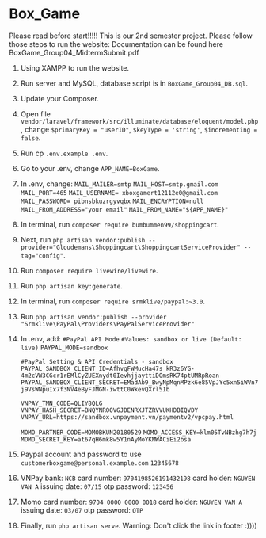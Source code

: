 # Box_Game

Please read before start!!!!!
This is our 2nd semester project. Please follow those steps to run the website:
Documentation can be found here BoxGame_Group04_MidtermSubmit.pdf

1. Using XAMPP to run the website.
2. Run server and MySQL, database script is in `BoxGame_Group04_DB.sql`.
3. Update your Composer.
4. Open file `vendor/laravel/framework/src/illuminate/database/eloquent/model.php`, change `$primaryKey = "userID"`, `$keyType = 'string'`, `$incrementing = false`.
5. Run cp `.env.example .env`.
6. Go to your .env, change `APP_NAME=BoxGame`.
7. In .env, change:
   `MAIL_MAILER=smtp`
   `MAIL_HOST=smtp.gmail.com`
   `MAIL_PORT=465`
   `MAIL_USERNAME= xboxgamert12112e0@gmail.com`
   `MAIL_PASSWORD= pibnsbkuzrgyvqbx`
   `MAIL_ENCRYPTION=null`
   `MAIL_FROM_ADDRESS="your email"`
   `MAIL_FROM_NAME="${APP_NAME}"`
8. In terminal, run `composer require bumbummen99/shoppingcart`.
9. Next, run `php artisan vendor:publish --provider="Gloudemans\Shoppingcart\ShoppingcartServiceProvider" --tag="config"`.
10. Run `composer require livewire/livewire`.
11. Run `php artisan key:generate`.
12. In terminal, run `composer require srmklive/paypal:~3.0`.
13. Run `php artisan vendor:publish --provider "Srmklive\PayPal\Providers\PayPalServiceProvider"`
14. In .env, add:
    `#PayPal API Mode`
    `#Values: sandbox or live (Default: live)`
    `PAYPAL_MODE=sandbox`

    `#PayPal Setting & API Credentials - sandbox`
    `PAYPAL_SANDBOX_CLIENT_ID=AfhvgFWMucHa47s_kR3z6YG-4m2cVW3CGcr1rEMlCyZUEXnydt0IevhjjayttiDOmsRK74ptUMRpRoan`
    `PAYPAL_SANDBOX_CLIENT_SECRET=EMadAb9_BwyNpMqnMPzk6e85VpJYc5xn5iWVn7j9VsWNpuIx7f3NV4eByFJMGN-iwttC0WkevQXrl5Ib`

    `VNPAY_TMN_CODE=QLIY8QLG`
    `VNPAY_HASH_SECRET=BNQYNROOVGJDENRXJTZRVVUKHDBIQVDY`
    `VNPAY_URL=https://sandbox.vnpayment.vn/paymentv2/vpcpay.html`

    `MOMO_PARTNER_CODE=MOMOBKUN20180529`
    `MOMO_ACCESS_KEY=klm05TvNBzhg7h7j`
    `MOMO_SECRET_KEY=at67qH6mk8w5Y1nAyMoYKMWACiEi2bsa`

15. Paypal account and password to use
    `customerboxgame@personal.example.com`
    `12345678`
16. VNPay
    bank: `NCB`
    card number: `9704198526191432198`
    card holder: `NGUYEN VAN A`
    issuing date: `07/15`
    otp password: `123456`
17. Momo
    card number: `9704 0000 0000 0018`
    card holder: `NGUYEN VAN A`
    issuing date: `03/07`
    otp password: `OTP`
18. Finally, run `php artisan serve`.
    Warning: Don't click the link in footer :))))
